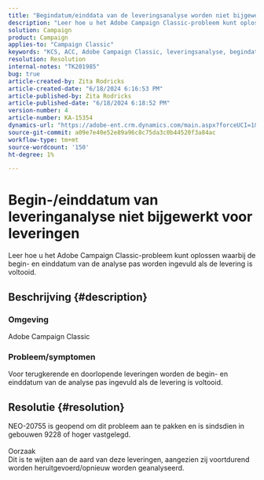 ```yaml
---
title: "Begindatum/einddata van de leveringsanalyse worden niet bijgewerkt voor leveringen"
description: "Leer hoe u het Adobe Campaign Classic-probleem kunt oplossen waarbij de begin- en einddatum van de analyse pas worden ingevuld als de levering is voltooid."
solution: Campaign
product: Campaign
applies-to: "Campaign Classic"
keywords: "KCS, ACC, Adobe Campaign Classic, leveringsanalyse, begindatum, einddatum, niet correct bijwerken, terugkerende leveringen, doorlopende leveringen, NEO-2075"
resolution: Resolution
internal-notes: "TK201985"
bug: true
article-created-by: Zita Rodricks
article-created-date: "6/18/2024 6:16:53 PM"
article-published-by: Zita Rodricks
article-published-date: "6/18/2024 6:18:52 PM"
version-number: 4
article-number: KA-15354
dynamics-url: "https://adobe-ent.crm.dynamics.com/main.aspx?forceUCI=1&pagetype=entityrecord&etn=knowledgearticle&id=142e58eb-9e2d-ef11-840a-002248084fbb"
source-git-commit: a09e7e40e52e89a96c8c75da3c0b44520f3a84ac
workflow-type: tm+mt
source-wordcount: '150'
ht-degree: 1%

---
```


# Begin-/einddatum van leveringanalyse niet bijgewerkt voor leveringen


Leer hoe u het Adobe Campaign Classic-probleem kunt oplossen waarbij de begin- en einddatum van de analyse pas worden ingevuld als de levering is voltooid.

## Beschrijving {#description}


### Omgeving

Adobe Campaign Classic



### Probleem/symptomen

Voor terugkerende en doorlopende leveringen worden de begin- en einddatum van de analyse pas ingevuld als de levering is voltooid.






## Resolutie {#resolution}


NEO-20755 is geopend om dit probleem aan te pakken en is sindsdien in gebouwen 9228 of hoger vastgelegd.
<br><br>Oorzaak<br>Dit is te wijten aan de aard van deze leveringen, aangezien zij voortdurend worden heruitgevoerd/opnieuw worden geanalyseerd.